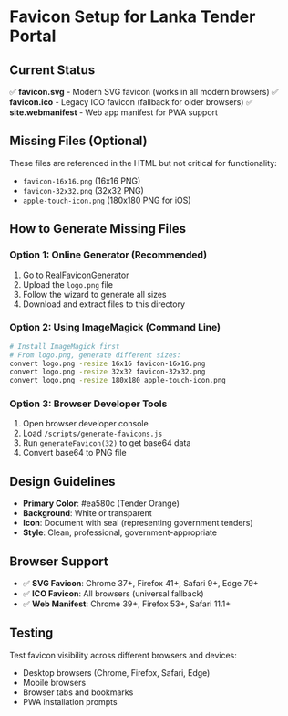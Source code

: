 # Favicon Setup for Lanka Tender Portal

## Current Status
✅ **favicon.svg** - Modern SVG favicon (works in all modern browsers)
✅ **favicon.ico** - Legacy ICO favicon (fallback for older browsers)
✅ **site.webmanifest** - Web app manifest for PWA support

## Missing Files (Optional)
These files are referenced in the HTML but not critical for functionality:
- `favicon-16x16.png` (16x16 PNG)
- `favicon-32x32.png` (32x32 PNG)
- `apple-touch-icon.png` (180x180 PNG for iOS)

## How to Generate Missing Files

### Option 1: Online Generator (Recommended)
1. Go to [RealFaviconGenerator](https://realfavicongenerator.net/)
2. Upload the `logo.png` file
3. Follow the wizard to generate all sizes
4. Download and extract files to this directory

### Option 2: Using ImageMagick (Command Line)
```bash
# Install ImageMagick first
# From logo.png, generate different sizes:
convert logo.png -resize 16x16 favicon-16x16.png
convert logo.png -resize 32x32 favicon-32x32.png
convert logo.png -resize 180x180 apple-touch-icon.png
```

### Option 3: Browser Developer Tools
1. Open browser developer console
2. Load `/scripts/generate-favicons.js`
3. Run `generateFavicon(32)` to get base64 data
4. Convert base64 to PNG file

## Design Guidelines
- **Primary Color**: #ea580c (Tender Orange)
- **Background**: White or transparent
- **Icon**: Document with seal (representing government tenders)
- **Style**: Clean, professional, government-appropriate

## Browser Support
- ✅ **SVG Favicon**: Chrome 37+, Firefox 41+, Safari 9+, Edge 79+
- ✅ **ICO Favicon**: All browsers (universal fallback)
- ✅ **Web Manifest**: Chrome 39+, Firefox 53+, Safari 11.1+

## Testing
Test favicon visibility across different browsers and devices:
- Desktop browsers (Chrome, Firefox, Safari, Edge)
- Mobile browsers
- Browser tabs and bookmarks
- PWA installation prompts